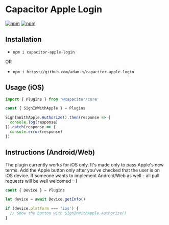 # Capacitor Apple Login

[![npm](https://img.shields.io/npm/v/capacitor-apple-login.svg)](https://www.npmjs.com/package/capacitor-apple-login)
[![npm](https://img.shields.io/npm/dt/capacitor-apple-login.svg?label=npm%20downloads)](https://www.npmjs.com/package/capacitor-apple-login)

## Installation

- `npm i capacitor-apple-login`

OR

- `npm i https://github.com/adam-h/capacitor-apple-login`

## Usage (iOS)

```ts
import { Plugins } from '@capacitor/core'

const { SignInWithApple } = Plugins

SignInWithApple.Authorize().then(response => {
  console.log(response)
}).catch(response => {
  console.error(response)
})
```

## Instructions (Android/Web)

The plugin currently works for iOS only. It's made only to pass Apple's new terms. Add the Apple button only after you've checked that the user is on iOS device. If someone wants to implement Android/Web as well - all pull requests will be well welcomed :-)

```ts
const { Device } = Plugins

let device = await Device.getInfo()

if (device.platform === 'ios') {
  // Show the button with SignInWithApple.Authorize()
}
```
